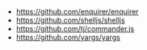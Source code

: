- https://github.com/enquirer/enquirer
- https://github.com/shelljs/shelljs
- https://github.com/tj/commander.js
- https://github.com/yargs/yargs